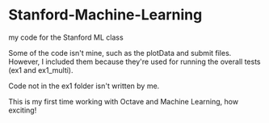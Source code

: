 # Stanford-Machine-Learning
my code for the Stanford ML class

Some of the code isn't mine, such as the plotData and submit files. However, I included them because they're used for running the overall tests (ex1 and ex1_multi).

Code not in the ex1 folder isn't written by me.

This is my first time working with Octave and Machine Learning, how exciting!
